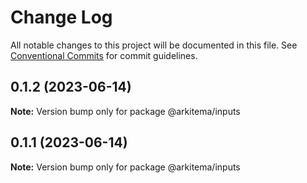 # Change Log

All notable changes to this project will be documented in this file.
See [Conventional Commits](https://conventionalcommits.org) for commit guidelines.

## 0.1.2 (2023-06-14)

**Note:** Version bump only for package @arkitema/inputs

## 0.1.1 (2023-06-14)

**Note:** Version bump only for package @arkitema/inputs
